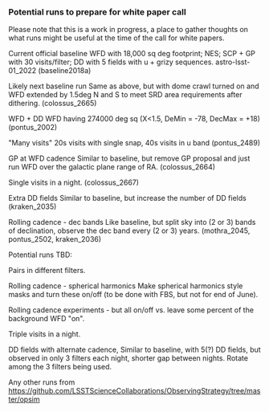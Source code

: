 ### Potential runs to prepare for white paper call ###

Please note that this is a work in progress, a place to gather thoughts on what runs might be useful at the time of the call for white papers.

Current official baseline
  WFD with 18,000 sq deg footprint; NES; SCP + GP with 30 visits/filter; DD with 5 fields with u + grizy sequences.
  astro-lsst-01_2022 (baseline2018a)

Likely next baseline run
  Same as above, but with dome crawl turned on and WFD extended by 1.5deg N and S to meet SRD area requirements after dithering. (colossus_2665)

WFD + DD
  WFD having 274000 deg sq (X<1.5, DeMin = -78, DecMax = +18) (pontus_2002)
   
"Many visits"
  20s visits with single snap, 40s visits in u band (pontus_2489)
  
GP at WFD cadence
  Similar to baseline, but remove GP proposal and just run WFD over the galactic plane range of RA. (colossus_2664)

Single visits in a night. (colossus_2667)
  
Extra DD fields
  Similar to baseline, but increase the number of DD fields (kraken_2035)
    
Rolling cadence - dec bands
  Like baseline, but split sky into (2 or 3) bands of declination, observe the dec band every (2 or 3) years. (mothra_2045, pontus_2502, kraken_2036)
  


Potential runs TBD:

Pairs in different filters.

Rolling cadence - spherical harmonics
  Make spherical harmonics style masks and turn these on/off (to be done with FBS, but not for end of June). 
  
Rolling cadence experiments - but all on/off vs. leave some percent of the background WFD "on".

Triple visits in a night.

DD fields with alternate cadence,
  Similar to baseline, with 5(?) DD fields, but observed in only 3 filters each night, shorter gap between nights. 
  Rotate among the 3 filters being used.  

Any other runs from https://github.com/LSSTScienceCollaborations/ObservingStrategy/tree/master/opsim
